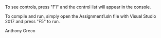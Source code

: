 To see controls, press "F1" and the control list will appear in the console.

To compile and run, simply open the Assignment1.sln file with Visual Studio 2017 and press "F5" to run.

Anthony Greco
